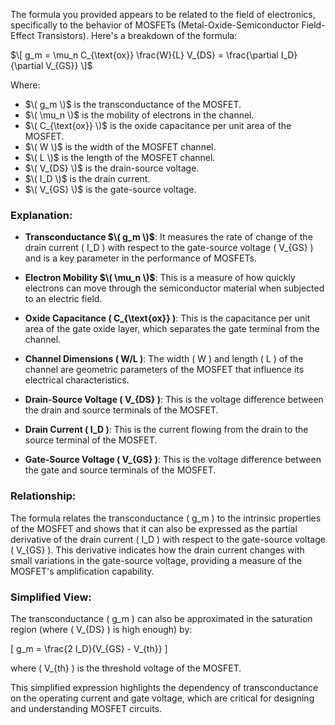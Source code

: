 The formula you provided appears to be related to the field of electronics, specifically to the behavior of MOSFETs (Metal-Oxide-Semiconductor Field-Effect Transistors). Here's a breakdown of the formula:

$\[ g_m = \mu_n C_{\text{ox}} \frac{W}{L} V_{DS} = \frac{\partial I_D}{\partial V_{GS}} \]$

Where:

- $\( g_m \)$ is the transconductance of the MOSFET.
- $\( \mu_n \)$ is the mobility of electrons in the channel.
- $\( C_{\text{ox}} \)$ is the oxide capacitance per unit area of the MOSFET.
- $\( W \)$ is the width of the MOSFET channel.
- $\( L \)$ is the length of the MOSFET channel.
- $\( V_{DS} \)$ is the drain-source voltage.
- $\( I_D \)$ is the drain current.
- $\( V_{GS} \)$ is the gate-source voltage.

### Explanation:

- **Transconductance $\( g_m \)$**: It measures the rate of change of the drain current \( I_D \) with respect to the gate-source voltage \( V_{GS} \) and is a key parameter in the performance of MOSFETs.

- **Electron Mobility $\( \mu_n \)$**: This is a measure of how quickly electrons can move through the semiconductor material when subjected to an electric field.

- **Oxide Capacitance \( C_{\text{ox}} \)**: This is the capacitance per unit area of the gate oxide layer, which separates the gate terminal from the channel.

- **Channel Dimensions \( W/L \)**: The width \( W \) and length \( L \) of the channel are geometric parameters of the MOSFET that influence its electrical characteristics.

- **Drain-Source Voltage \( V_{DS} \)**: This is the voltage difference between the drain and source terminals of the MOSFET.

- **Drain Current \( I_D \)**: This is the current flowing from the drain to the source terminal of the MOSFET.

- **Gate-Source Voltage \( V_{GS} \)**: This is the voltage difference between the gate and source terminals of the MOSFET.

### Relationship:

The formula relates the transconductance \( g_m \) to the intrinsic properties of the MOSFET and shows that it can also be expressed as the partial derivative of the drain current \( I_D \) with respect to the gate-source voltage \( V_{GS} \). This derivative indicates how the drain current changes with small variations in the gate-source voltage, providing a measure of the MOSFET's amplification capability.

### Simplified View:

The transconductance \( g_m \) can also be approximated in the saturation region (where \( V_{DS} \) is high enough) by:

\[ g_m = \frac{2 I_D}{V_{GS} - V_{th}} \]

where \( V_{th} \) is the threshold voltage of the MOSFET.

This simplified expression highlights the dependency of transconductance on the operating current and gate voltage, which are critical for designing and understanding MOSFET circuits.
